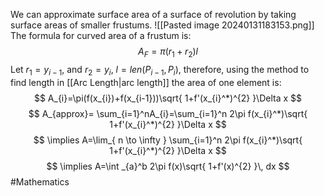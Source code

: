 We can approximate surface area of a surface of revolution by taking surface areas of smaller frustums.
![[Pasted image 20240131183153.png]]
The formula for curved area of a frustum is:
$$
A_{F}=\pi(r_{1}+r_{2})l
$$
Let $r_{1}=y_{i-1}$, and $r_{2}=y_{i}$, $l=len(P_{i-1},P_{i})$, therefore, using the method to find length in [[Arc Length|arc length]] the area of one element is:
$$
A_{i}=\pi(f(x_{i})+f(x_{i-1}))\sqrt{ 1+f'(x_{i}^*)^{2} }\Delta x
$$
$$
A_{approx}= \sum_{i=1}^nA_{i}=\sum_{i=1}^n 2\pi f(x_{i}^*)\sqrt{ 1+f'(x_{i}^*)^{2} }\Delta x
$$
$$
\implies A=\lim_{ n \to \infty } \sum_{i=1}^n 2\pi f(x_{i}^*)\sqrt{ 1+f'(x_{i}^*)^{2} }\Delta x
$$
$$
\implies A=\int _{a}^b 2\pi f(x)\sqrt{ 1+f'(x)^{2} }\, dx  
$$
#Mathematics